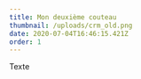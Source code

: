 ```yaml
---
title: Mon deuxième couteau
thumbnail: /uploads/crm_old.png
date: 2020-07-04T16:46:15.421Z
order: 1
---
```

Texte
